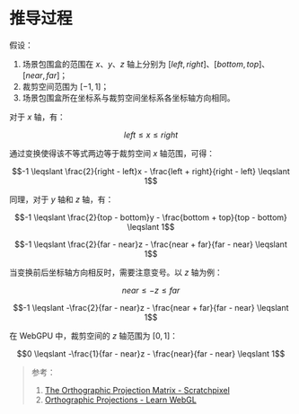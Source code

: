 # 推导过程

假设：

1. 场景包围盒的范围在 $x$、$y$、$z$ 轴上分别为 $[left, right]$、$[bottom, top]$、$[near, far]$；
1. 裁剪空间范围为 $[-1, 1]$；
1. 场景包围盒所在坐标系与裁剪空间坐标系各坐标轴方向相同。

对于 $x$ 轴，有：

```math
left \leqslant x \leqslant right
```

通过变换使得该不等式两边等于裁剪空间 $x$ 轴范围，可得：

```math
-1
\leqslant
\frac{2}{right - left}x - \frac{left + right}{right - left}
\leqslant
1
```

同理，对于 $y$ 轴和 $z$ 轴，有：

```math
-1
\leqslant
\frac{2}{top - bottom}y - \frac{bottom + top}{top - bottom}
\leqslant
1
```

```math
-1
\leqslant
\frac{2}{far - near}z - \frac{near + far}{far - near}
\leqslant
1
```

当变换前后坐标轴方向相反时，需要注意变号。以 $z$ 轴为例：

```math
near \leqslant -z \leqslant far
```

```math
-1
\leqslant
-\frac{2}{far - near}z - \frac{near + far}{far - near}
\leqslant
1
```

在 WebGPU 中，裁剪空间的 $z$ 轴范围为 $[0, 1]$：

```math
0
\leqslant
-\frac{1}{far - near}z - \frac{near}{far - near}
\leqslant
1
```

> 参考：
>
> 1. [The Orthographic Projection Matrix - Scratchpixel](https://www.scratchapixel.com/lessons/3d-basic-rendering/perspective-and-orthographic-projection-matrix/orthographic-projection-matrix.html)
> 1. [Orthographic Projections - Learn WebGL](https://learnwebgl.brown37.net/08_projections/projections_ortho.html)
